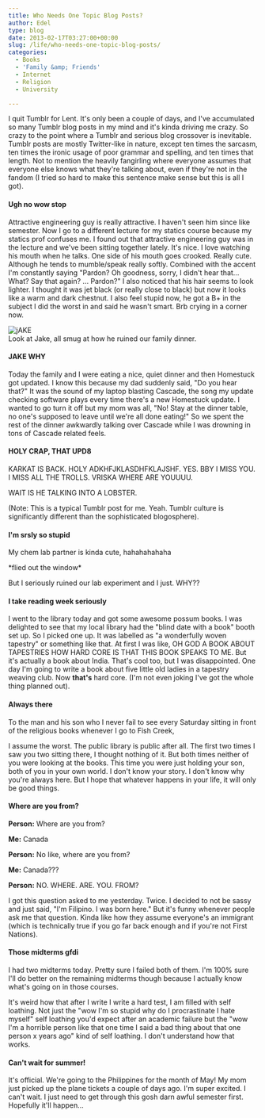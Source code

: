 ```yaml
---
title: Who Needs One Topic Blog Posts?
author: Edel
type: blog
date: 2013-02-17T03:27:00+00:00
slug: /life/who-needs-one-topic-blog-posts/
categories:
  - Books
  - 'Family &amp; Friends'
  - Internet
  - Religion
  - University

---
```

I quit Tumblr for Lent. It's only been a couple of days, and I've accumulated so many Tumblr blog posts in my mind and it's kinda driving me crazy. So crazy to the point where a Tumblr and serious blog crossover is inevitable. Tumblr posts are mostly Twitter-like in nature, except ten times the sarcasm, ten times the ironic usage of poor grammar and spelling, and ten times that length. Not to mention the heavily fangirling where everyone assumes that everyone else knows what they're talking about, even if they're not in the fandom (I tried so hard to make this sentence make sense but this is all I got).

#### Ugh no wow stop

Attractive engineering guy is really attractive. I haven't seen him since like semester. Now I go to a different lecture for my statics course because my statics prof confuses me. I found out that attractive engineering guy was in the lecture and we've been sitting together lately. It's nice. I love watching his mouth when he talks. One side of his mouth goes crooked. Really cute. Although he tends to mumble/speak really softly. Combined with the accent I'm constantly saying "Pardon? Oh goodness, sorry, I didn't hear that... What? Say that again? ... Pardon?" I also noticed that his hair seems to look lighter. I thought it was jet black (or really close to black) but now it looks like a warm and dark chestnut. I also feel stupid now, he got a B+ in the subject I did the worst in and said he wasn't smart. Brb crying in a corner now.

<div class="alignleft">
  <div class="picture">
    <img src="http://i.mazohyst.org/broken/images/MSPA%20Notify%20-%20Jake%20u%20smug%20little%20bastard.png" alt="jAKE" /><br />Look at Jake, all smug at how he ruined our family dinner.
  </div>
</div>

#### JAKE WHY

Today the family and I were eating a nice, quiet dinner and then Homestuck got updated. I know this because my dad suddenly said, "Do you hear that?" It was the sound of my laptop blasting Cascade, the song my update checking software plays every time there's a new Homestuck update. I wanted to go turn it off but my mom was all, "No! Stay at the dinner table, no one's supposed to leave until we're all done eating!" So we spent the rest of the dinner awkwardly talking over Cascade while I was drowning in tons of Cascade related feels.

#### HOLY CRAP, THAT UPD8

KARKAT IS BACK. HOLY ADKHFJKLASDHFKLAJSHF. YES. BBY I MISS YOU. I MISS ALL THE TROLLS. VRISKA WHERE ARE YOUUUU.

WAIT IS HE TALKING INTO A LOBSTER.

(Note: This is a typical Tumblr post for me. Yeah. Tumblr culture is significantly different than the sophisticated blogosphere).

#### I'm srsly so stupid

My chem lab partner is kinda cute, hahahahahaha
  
\*flied out the window\*
  
But I seriously ruined our lab experiment and I just. WHY??

#### I take reading week seriously

I went to the library today and got some awesome possum books. I was delighted to see that my local library had the "blind date with a book" booth set up. So I picked one up. It was labelled as "a wonderfully woven tapestry" or something like that. At first I was like, OH GOD A BOOK ABOUT TAPESTRIES HOW HARD CORE IS THAT THIS BOOK SPEAKS TO ME. But it's actually a book about India. That's cool too, but I was disappointed. One day I'm going to write a book about five little old ladies in a tapestry weaving club. Now **that's** hard core. (I'm not even joking I've got the whole thing planned out).

#### Always there

To the man and his son who I never fail to see every Saturday sitting in front of the religious books whenever I go to Fish Creek,

I assume the worst. The public library is public after all. The first two times I saw you two sitting there, I thought nothing of it. But both times neither of you were looking at the books. This time you were just holding your son, both of you in your own world. I don't know your story. I don't know why you're always here. But I hope that whatever happens in your life, it will only be good things.

#### Where are you from?

**Person:** Where are you from?
  
**Me:** Canada
  
**Person:** No like, where are you from?
  
**Me:** Canada???
  
**Person:** NO. WHERE. ARE. YOU. FROM?

I got this question asked to me yesterday. Twice. I decided to not be sassy and just said, "I'm Filipino. I was born here." But it's funny whenever people ask me that question. Kinda like how they assume everyone's an immigrant (which is technically true if you go far back enough and if you're not First Nations).

#### Those midterms gfdi

I had two midterms today. Pretty sure I failed both of them. I'm 100% sure I'll do better on the remaining midterms though because I actually know what's going on in those courses.

It's weird how that after I write I write a hard test, I am filled with self loathing. Not just the "wow I'm so stupid why do I procrastinate I hate myself" self loathing you'd expect after an academic failure but the "wow I'm a horrible person like that one time I said a bad thing about that one person x years ago" kind of self loathing. I don't understand how that works.

#### Can't wait for summer!

It's official. We're going to the Philippines for the month of May! My mom just picked up the plane tickets a couple of days ago. I'm super excited. I can't wait. I just need to get through this gosh darn awful semester first. Hopefully it'll happen...


